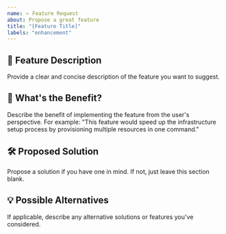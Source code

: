 ```yaml
---
name: ⭐ Feature Request
about: Propose a great feature
title: "[Feature Title]"
labels: "enhancement"
---
```


## 🌟 Feature Description
Provide a clear and concise description of the feature you want to suggest.

## 🚀 What's the Benefit?
Describe the benefit of implementing the feature from the user's perspective.
For example: "This feature would speed up the infrastructure setup process by provisioning multiple resources in one command."

## 🛠️ Proposed Solution
Propose a solution if you have one in mind. If not, just leave this section blank.

## 💡 Possible Alternatives
If applicable, describe any alternative solutions or features you've considered.
